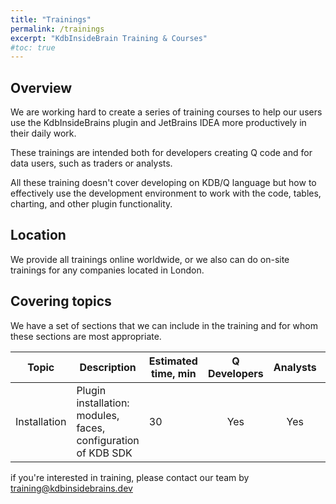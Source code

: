 ```yaml
---
title: "Trainings"
permalink: /trainings
excerpt: "KdbInsideBrain Training & Courses"
#toc: true
---
```


## Overview

We are working hard to create a series of training courses to help our users use the KdbInsideBrains plugin and
JetBrains IDEA more
productively in their daily work.

These trainings are intended both for developers creating Q code and for data users, such as traders or analysts.

All these training doesn't cover developing on KDB/Q language but how to effectively use the development environment to
work with the code, tables, charting, and other plugin functionality.

## Location

We provide all trainings online worldwide, or we also can do on-site trainings for any companies located in London.

## Covering topics

We have a set of sections that we can include in the training and for whom these sections are most appropriate.

| Topic        | Description                                                   | Estimated time, min | Q Developers | Analysts | Users |
|--------------|---------------------------------------------------------------|---------------------|:------------:|:--------:|:-----:|
| Installation | Plugin installation: modules, faces, configuration of KDB SDK | 30                  |     Yes      |   Yes    |  Yes  |

if you're interested in training, please contact our team
by [training@kdbinsidebrains.dev](mailto:training@kdbinsidebrains.dev) 